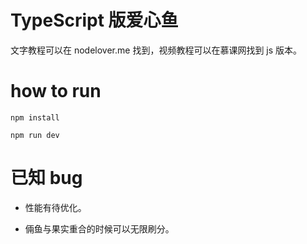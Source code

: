 # TypeScript 版爱心鱼

文字教程可以在 nodelover.me 找到，视频教程可以在慕课网找到 js 版本。


# how to run

```
npm install

npm run dev
```

# 已知 bug

* 性能有待优化。

* 倆鱼与果实重合的时候可以无限刷分。
